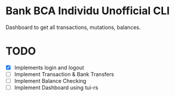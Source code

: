 # Bank BCA Individu Unofficial CLI

Dashboard to get all transactions, mutations, balances.


# TODO
- [x] Implements login and logout
- [ ] Implement Transaction & Bank Transfers
- [ ] Implement Balance Checking
- [ ] Implement Dashboard using tui-rs